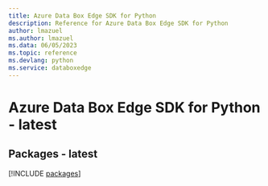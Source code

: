 ```yaml
---
title: Azure Data Box Edge SDK for Python
description: Reference for Azure Data Box Edge SDK for Python
author: lmazuel
ms.author: lmazuel
ms.data: 06/05/2023
ms.topic: reference
ms.devlang: python
ms.service: databoxedge
---
```

# Azure Data Box Edge SDK for Python - latest
## Packages - latest
[!INCLUDE [packages](data-box-edge-index.md)]